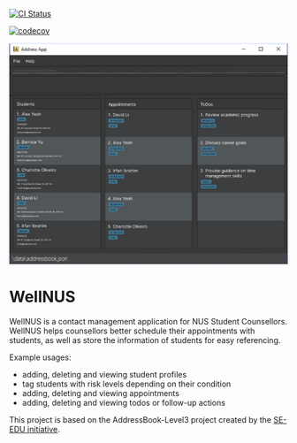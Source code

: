 [![CI Status](https://github.com/AY2324S1-CS2103T-W13-4/tp/actions/workflows/gradle.yml/badge.svg)](https://github.com/AY2324S1-CS2103T-W13-4/tp/actions)

[![codecov](https://codecov.io/gh/AY2324S1-CS2103T-W13-4/tp/graph/badge.svg?token=JF1YGHQMCK)](https://codecov.io/gh/AY2324S1-CS2103T-W13-4/tp)

![Ui](docs/images/Ui.png)

# WellNUS

WellNUS is a contact management application for NUS Student Counsellors.
WellNUS helps counsellors better schedule their appointments with students, as well as store the information of students for easy referencing.

Example usages:
  * adding, deleting and viewing student profiles
  * tag students with risk levels depending on their condition
  * adding, deleting and viewing appointments
  * adding, deleting and viewing todos or follow-up actions

This project is based on the AddressBook-Level3 project created by the [SE-EDU initiative](https://se-education.org).
